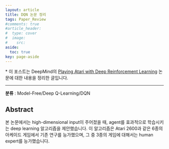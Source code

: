 ```yaml
---
layout: article
title: DQN 논문 정리
tags: Paper_Review
#comments: true
#article_header:
#  type: cover
#  image:
#    src:
aside:
  toc: true
key: page-aside
---
```


  \* 이 포스트는 DeepMind의 [Playing Atari with Deep Reinforcement Learning](https://www.cs.toronto.edu/~vmnih/docs/dqn.pdf) 논문에 대한 내용을 정리한 글입니다.

  ----------------------------------------------------------------------

**분류** : Model-Free/Deep Q-Learning/DQN


## Abstract

  본 논문에서는 high-dimensional input이 주어졌을 때, agent를 효과적으로 학습시키는 deep learning 알고리즘을 제안했습니다. 이 알고리즘은 Atari 2600과 같은 6종의 아케이드 게임에서 기존 연구를 능가했으며, 그 중 3종의 게임에 대해서는 human expert를 능가했습니다.
